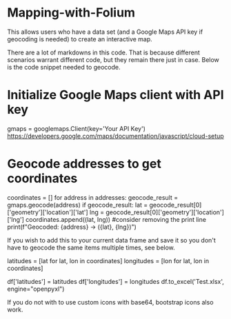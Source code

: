 # Mapping-with-Folium
This allows users who have a data set (and a Google Maps API key if geocoding is needed) to create an interactive map.

There are a lot of markdowns in this code. That is because different scenarios warrant different code, but they remain there just in case. Below is the code snippet needed to geocode.


# Initialize Google Maps client with API key
gmaps = googlemaps.Client(key='Your API Key')
https://developers.google.com/maps/documentation/javascript/cloud-setup


# Geocode addresses to get coordinates
coordinates = []
for address in addresses:
    geocode_result = gmaps.geocode(address)
    if geocode_result:
        lat = geocode_result[0]['geometry']['location']['lat']
        lng = geocode_result[0]['geometry']['location']['lng']
        coordinates.append((lat, lng))
        #consider removing the print line
        print(f"Geocoded: {address} -> ({lat}, {lng})")  

If you wish to add this to your current data frame and save it so you don't have to geocode the same items multiple times, see below.


latitudes = [lat for lat, lon in coordinates]
longitudes = [lon for lat, lon in coordinates]

df['latitudes'] = latitudes
df['longitudes'] = longitudes
df.to_excel('Test.xlsx', engine="openpyxl")

If you do not with to use custom icons with base64, bootstrap icons also work.
